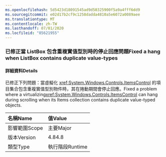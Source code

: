 ```yaml
---
ms.openlocfilehash: 5d5423d18091545ad9d50325900f5a9a4fff6dd9
ms.sourcegitcommit: e02d17b2cf9c1258dadda4810a5e6072a0089aee
ms.translationtype: MT
ms.contentlocale: zh-TW
ms.lasthandoff: 07/01/2020
ms.locfileid: "85621955"
---
```

### <a name="fixed-a-hang-when-listbox-contains-duplicate-value-types"></a><span data-ttu-id="68e3a-101">已修正當 ListBox 包含重複實值型別時的停止回應問題</span><span class="sxs-lookup"><span data-stu-id="68e3a-101">Fixed a hang when ListBox contains duplicate value-types</span></span>

#### <a name="details"></a><span data-ttu-id="68e3a-102">詳細資料</span><span class="sxs-lookup"><span data-stu-id="68e3a-102">Details</span></span>

<span data-ttu-id="68e3a-103">已修正下列問題：當虛擬化 <xref:System.Windows.Controls.ItemsControl> 的項目集合包含重複實值型別物件時，其在捲動期間會停止回應。</span><span class="sxs-lookup"><span data-stu-id="68e3a-103">Fixed a problem where a virtualizing<xref:System.Windows.Controls.ItemsControl> can hang during scrolling when its Items collection contains duplicate value-typed objects.</span></span>

| <span data-ttu-id="68e3a-104">名稱</span><span class="sxs-lookup"><span data-stu-id="68e3a-104">Name</span></span>    | <span data-ttu-id="68e3a-105">值</span><span class="sxs-lookup"><span data-stu-id="68e3a-105">Value</span></span>       |
|:--------|:------------|
| <span data-ttu-id="68e3a-106">影響範圍</span><span class="sxs-lookup"><span data-stu-id="68e3a-106">Scope</span></span>   |<span data-ttu-id="68e3a-107">主要</span><span class="sxs-lookup"><span data-stu-id="68e3a-107">Major</span></span>|
|<span data-ttu-id="68e3a-108">版本</span><span class="sxs-lookup"><span data-stu-id="68e3a-108">Version</span></span>|<span data-ttu-id="68e3a-109">4.8</span><span class="sxs-lookup"><span data-stu-id="68e3a-109">4.8</span></span>|
|<span data-ttu-id="68e3a-110">類型</span><span class="sxs-lookup"><span data-stu-id="68e3a-110">Type</span></span>|<span data-ttu-id="68e3a-111">執行階段</span><span class="sxs-lookup"><span data-stu-id="68e3a-111">Runtime</span></span>|
